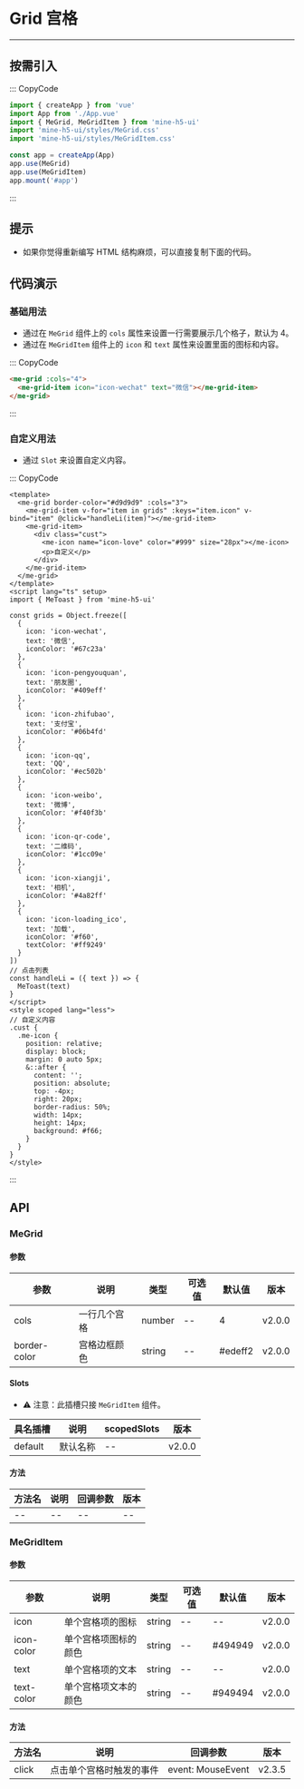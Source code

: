 # Grid 宫格

---

## 按需引入

::: CopyCode

```js
import { createApp } from 'vue'
import App from './App.vue'
import { MeGrid, MeGridItem } from 'mine-h5-ui'
import 'mine-h5-ui/styles/MeGrid.css'
import 'mine-h5-ui/styles/MeGridItem.css'

const app = createApp(App)
app.use(MeGrid)
app.use(MeGridItem)
app.mount('#app')
```

:::

## 提示

- 如果你觉得重新编写 HTML 结构麻烦，可以直接复制下面的代码。

## 代码演示

### 基础用法

- 通过在 `MeGrid` 组件上的 `cols` 属性来设置一行需要展示几个格子，默认为 4。
- 通过在 `MeGridItem` 组件上的 `icon` 和 `text` 属性来设置里面的图标和内容。

::: CopyCode

```html
<me-grid :cols="4">
  <me-grid-item icon="icon-wechat" text="微信"></me-grid-item>
</me-grid>
```

:::

### 自定义用法

- 通过 `Slot` 来设置自定义内容。

::: CopyCode

```vue
<template>
  <me-grid border-color="#d9d9d9" :cols="3">
    <me-grid-item v-for="item in grids" :keys="item.icon" v-bind="item" @click="handleLi(item)"></me-grid-item>
    <me-grid-item>
      <div class="cust">
        <me-icon name="icon-love" color="#999" size="28px"></me-icon>
        <p>自定义</p>
      </div>
    </me-grid-item>
  </me-grid>
</template>
<script lang="ts" setup>
import { MeToast } from 'mine-h5-ui'

const grids = Object.freeze([
  {
    icon: 'icon-wechat',
    text: '微信',
    iconColor: '#67c23a'
  },
  {
    icon: 'icon-pengyouquan',
    text: '朋友圈',
    iconColor: '#409eff'
  },
  {
    icon: 'icon-zhifubao',
    text: '支付宝',
    iconColor: '#06b4fd'
  },
  {
    icon: 'icon-qq',
    text: 'QQ',
    iconColor: '#ec502b'
  },
  {
    icon: 'icon-weibo',
    text: '微博',
    iconColor: '#f40f3b'
  },
  {
    icon: 'icon-qr-code',
    text: '二维码',
    iconColor: '#1cc09e'
  },
  {
    icon: 'icon-xiangji',
    text: '相机',
    iconColor: '#4a82ff'
  },
  {
    icon: 'icon-loading_ico',
    text: '加载',
    iconColor: '#f60',
    textColor: '#ff9249'
  }
])
// 点击列表
const handleLi = ({ text }) => {
  MeToast(text)
}
</script>
<style scoped lang="less">
// 自定义内容
.cust {
  .me-icon {
    position: relative;
    display: block;
    margin: 0 auto 5px;
    &::after {
      content: '';
      position: absolute;
      top: -4px;
      right: 20px;
      border-radius: 50%;
      width: 14px;
      height: 14px;
      background: #f66;
    }
  }
}
</style>
```

:::

## API

### MeGrid

#### 参数

| 参数         | 说明         | 类型   | 可选值 | 默认值  | 版本   |
| ------------ | ------------ | ------ | ------ | ------- | ------ |
| cols         | 一行几个宫格 | number | --     | 4       | v2.0.0 |
| border-color | 宫格边框颜色 | string | --     | #edeff2 | v2.0.0 |

#### Slots

- ⚠ 注意：此插槽只接 `MeGridItem` 组件。

| 具名插槽 | 说明     | scopedSlots | 版本   |
| -------- | -------- | ----------- | ------ |
| default  | 默认名称 | --          | v2.0.0 |

#### 方法

| 方法名 | 说明 | 回调参数 | 版本 |
| ------ | ---- | -------- | ---- |
| --     | --   | --       | --   |

### MeGridItem

#### 参数

| 参数       | 说明                 | 类型   | 可选值 | 默认值  | 版本   |
| ---------- | -------------------- | ------ | ------ | ------- | ------ |
| icon       | 单个宫格项的图标     | string | --     | --      | v2.0.0 |
| icon-color | 单个宫格项图标的颜色 | string | --     | #494949 | v2.0.0 |
| text       | 单个宫格项的文本     | string | --     | --      | v2.0.0 |
| text-color | 单个宫格项文本的颜色 | string | --     | #949494 | v2.0.0 |

#### 方法

| 方法名 | 说明                     | 回调参数          | 版本   |
| ------ | ------------------------ | ----------------- | ------ |
| click  | 点击单个宫格时触发的事件 | event: MouseEvent | v2.3.5 |
